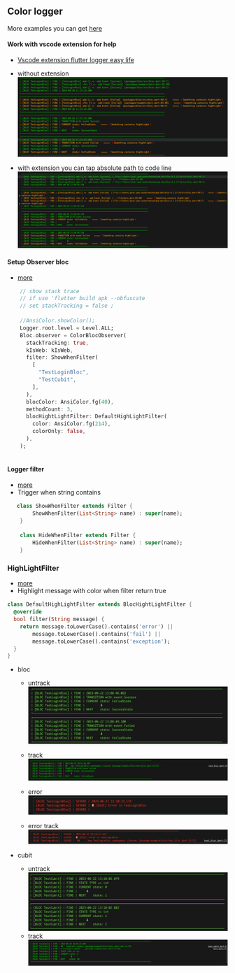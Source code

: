 ## Color logger 

More examples you can get [here](https://github.com/jack-fan1991/flutter_color_observer_logger/blob/main/example/lib/main.dart)


#### Work with vscode extension for help 
* [Vscode extension flutter logger easy life](https://marketplace.visualstudio.com/items?itemName=jackFan.lazy-jack-flutter-logger-easy-life)

* without extension
![](./assets/obs_logger_bad.png)
* with extension you can tap absolute path to code line
![](./assets/obs_logger_good.png)




#### Setup Observer bloc
* [more](example/lib/main.dart) 
``` dart
    // show stack trace
    // if use 'flutter build apk --obfuscate  
    // set stackTracking = false ;

    //AnsiColor.showColor();
    Logger.root.level = Level.ALL;
    Bloc.observer = ColorBlocObserver(
      stackTracking: true,
      kIsWeb: kIsWeb,
      filter: ShowWhenFilter(
        [
          "TestLoginBloc",
          "TestCubit",
        ],
      ),
      blocColor: AnsiColor.fg(40),
      methodCount: 3,
      blocHightLightFilter: DefaultHighLightFilter(
        color: AnsiColor.fg(214),
        colorOnly: false,
      ),
    );
    
```
#### Logger filter
* [more](lib/src/logger_filter.dart) 
* Trigger when string contains

``` dart
   class ShowWhenFilter extends Filter {
        ShowWhenFilter(List<String> name) : super(name);
    }    

    class HideWhenFilter extends Filter {
        HideWhenFilter(List<String> name) : super(name);
    }

```

### HighLightFilter 
* [more](lib/src/bloc_hight_light_filter.dart) 
*  Highlight message with color when filter return true

```dart
class DefaultHighLightFilter extends BlocHightLightFilter {
  @override
  bool filter(String message) {
    return message.toLowerCase().contains('error') ||
        message.toLowerCase().contains('fail') ||
        message.toLowerCase().contains('exception');
  }
}


```


* bloc 

    * untrack
        <img src="https://github.com/jack-fan1991/flutter_color_observer_logger/blob/main/assets/bloc.png?raw=true">
    * track
        <img src="https://github.com/jack-fan1991/flutter_color_observer_logger/blob/main/assets/bloc_track.png?raw=true">
        
    * error
        <img src="https://github.com/jack-fan1991/flutter_color_observer_logger/blob/main/assets/bloc_error.png?raw=true">
    * error track
        <img src="https://github.com/jack-fan1991/flutter_color_observer_logger/blob/main/assets/bloc_error_track.png?raw=true">

* cubit
    * untrack
        <img src="https://github.com/jack-fan1991/flutter_color_observer_logger/blob/main/assets/cubit.png?raw=true">
    * track
        <img src="https://github.com/jack-fan1991/flutter_color_observer_logger/blob/main/assets/cubit_track.png?raw=true">

  